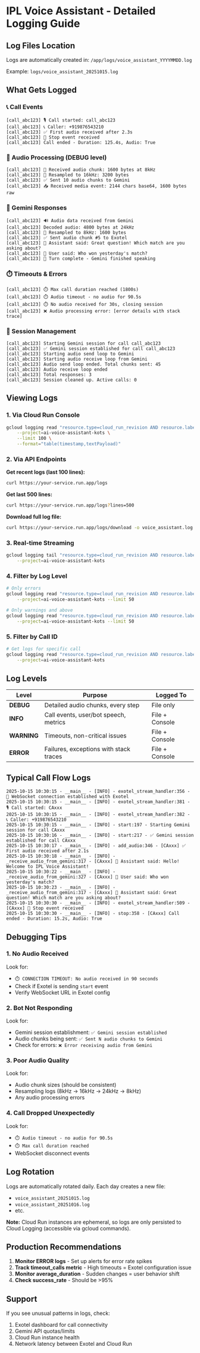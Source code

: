 # IPL Voice Assistant - Detailed Logging Guide

## Log Files Location

Logs are automatically created in: `/app/logs/voice_assistant_YYYYMMDD.log`

Example: `logs/voice_assistant_20251015.log`

## What Gets Logged

### 📞 Call Events
```
[call_abc123] 🎙️ Call started: call_abc123
[call_abc123] 📞 Caller: +919876543210
[call_abc123] ✅ First audio received after 2.3s
[call_abc123] 📴 Stop event received
[call_abc123] Call ended - Duration: 125.4s, Audio: True
```

### 🎤 Audio Processing (DEBUG level)
```
[call_abc123] 🎤 Received audio chunk: 1600 bytes at 8kHz
[call_abc123] 🔄 Resampled to 16kHz: 3200 bytes
[call_abc123] ✅ Sent 10 audio chunks to Gemini
[call_abc123] 📥 Received media event: 2144 chars base64, 1600 bytes raw
```

### 🤖 Gemini Responses
```
[call_abc123] 🔊 Audio data received from Gemini
[call_abc123] Decoded audio: 4800 bytes at 24kHz
[call_abc123] 🔄 Resampled to 8kHz: 1600 bytes
[call_abc123] ✅ Sent audio chunk #5 to Exotel
[call_abc123] 🤖 Assistant said: Great question! Which match are you asking about?
[call_abc123] 👤 User said: Who won yesterday's match?
[call_abc123] 🔄 Turn complete - Gemini finished speaking
```

### ⏱️ Timeouts & Errors
```
[call_abc123] ⏱️ Max call duration reached (1800s)
[call_abc123] ⏱️ Audio timeout - no audio for 90.5s
[call_abc123] ⏱️ No audio received for 30s, closing session
[call_abc123] ❌ Audio processing error: [error details with stack trace]
```

### 🔧 Session Management
```
[call_abc123] Starting Gemini session for call call_abc123
[call_abc123] ✅ Gemini session established for call call_abc123
[call_abc123] Starting audio send loop to Gemini
[call_abc123] Starting audio receive loop from Gemini
[call_abc123] Audio send loop ended. Total chunks sent: 45
[call_abc123] Audio receive loop ended
[call_abc123] Total responses: 3
[call_abc123] Session cleaned up. Active calls: 0
```

## Viewing Logs

### 1. Via Cloud Run Console
```bash
gcloud logging read "resource.type=cloud_run_revision AND resource.labels.service_name=ipl-voice-assistant" \
    --project=ai-voice-assistant-kots \
    --limit 100 \
    --format="table(timestamp,textPayload)"
```

### 2. Via API Endpoints

**Get recent logs (last 100 lines):**
```bash
curl https://your-service.run.app/logs
```

**Get last 500 lines:**
```bash
curl https://your-service.run.app/logs?lines=500
```

**Download full log file:**
```bash
curl https://your-service.run.app/logs/download -o voice_assistant.log
```

### 3. Real-time Streaming
```bash
gcloud logging tail "resource.type=cloud_run_revision AND resource.labels.service_name=ipl-voice-assistant" \
    --project=ai-voice-assistant-kots
```

### 4. Filter by Log Level
```bash
# Only errors
gcloud logging read "resource.type=cloud_run_revision AND resource.labels.service_name=ipl-voice-assistant AND severity>=ERROR" \
    --project=ai-voice-assistant-kots --limit 50

# Only warnings and above
gcloud logging read "resource.type=cloud_run_revision AND resource.labels.service_name=ipl-voice-assistant AND severity>=WARNING" \
    --project=ai-voice-assistant-kots --limit 50
```

### 5. Filter by Call ID
```bash
# Get logs for specific call
gcloud logging read "resource.type=cloud_run_revision AND resource.labels.service_name=ipl-voice-assistant AND textPayload:call_abc123" \
    --project=ai-voice-assistant-kots
```

## Log Levels

| Level | Purpose | Logged To |
|-------|---------|-----------|
| **DEBUG** | Detailed audio chunks, every step | File only |
| **INFO** | Call events, user/bot speech, metrics | File + Console |
| **WARNING** | Timeouts, non-critical issues | File + Console |
| **ERROR** | Failures, exceptions with stack traces | File + Console |

## Typical Call Flow Logs

```
2025-10-15 10:30:15 - __main__ - [INFO] - exotel_stream_handler:356 - 📡 WebSocket connection established with Exotel
2025-10-15 10:30:15 - __main__ - [INFO] - exotel_stream_handler:381 - 🎙️ Call started: CAxxx
2025-10-15 10:30:15 - __main__ - [INFO] - exotel_stream_handler:382 - 📞 Caller: +919876543210
2025-10-15 10:30:15 - __main__ - [INFO] - start:197 - Starting Gemini session for call CAxxx
2025-10-15 10:30:16 - __main__ - [INFO] - start:217 - ✅ Gemini session established for call CAxxx
2025-10-15 10:30:17 - __main__ - [INFO] - add_audio:346 - [CAxxx] ✅ First audio received after 2.1s
2025-10-15 10:30:18 - __main__ - [INFO] - _receive_audio_from_gemini:317 - [CAxxx] 🤖 Assistant said: Hello! Welcome to IPL Voice Assistant!
2025-10-15 10:30:22 - __main__ - [INFO] - _receive_audio_from_gemini:327 - [CAxxx] 👤 User said: Who won yesterday's match?
2025-10-15 10:30:23 - __main__ - [INFO] - _receive_audio_from_gemini:317 - [CAxxx] 🤖 Assistant said: Great question! Which match are you asking about?
2025-10-15 10:30:30 - __main__ - [INFO] - exotel_stream_handler:509 - [CAxxx] 📴 Stop event received
2025-10-15 10:30:30 - __main__ - [INFO] - stop:358 - [CAxxx] Call ended - Duration: 15.2s, Audio: True
```

## Debugging Tips

### 1. No Audio Received
Look for:
- `⏱️ CONNECTION TIMEOUT: No audio received in 90 seconds`
- Check if Exotel is sending `start` event
- Verify WebSocket URL in Exotel config

### 2. Bot Not Responding
Look for:
- Gemini session establishment: `✅ Gemini session established`
- Audio chunks being sent: `✅ Sent N audio chunks to Gemini`
- Check for errors: `❌ Error receiving audio from Gemini`

### 3. Poor Audio Quality
Look for:
- Audio chunk sizes (should be consistent)
- Resampling logs (8kHz → 16kHz → 24kHz → 8kHz)
- Any audio processing errors

### 4. Call Dropped Unexpectedly
Look for:
- `⏱️ Audio timeout - no audio for 90.5s`
- `⏱️ Max call duration reached`
- WebSocket disconnect events

## Log Rotation

Logs are automatically rotated daily. Each day creates a new file:
- `voice_assistant_20251015.log`
- `voice_assistant_20251016.log`
- etc.

**Note:** Cloud Run instances are ephemeral, so logs are only persisted to Cloud Logging (accessible via gcloud commands).

## Production Recommendations

1. **Monitor ERROR logs** - Set up alerts for error rate spikes
2. **Track timeout_calls metric** - High timeouts = Exotel configuration issue
3. **Monitor average_duration** - Sudden changes = user behavior shift
4. **Check success_rate** - Should be >95%

## Support

If you see unusual patterns in logs, check:
1. Exotel dashboard for call connectivity
2. Gemini API quotas/limits
3. Cloud Run instance health
4. Network latency between Exotel and Cloud Run
